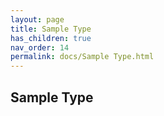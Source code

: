 ```yaml
--- 
layout: page 
title: Sample Type 
has_children: true 
nav_order: 14 
permalink: docs/Sample Type.html 
---
```


## Sample Type

